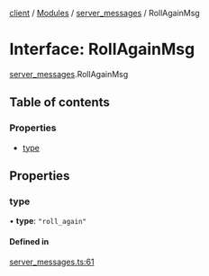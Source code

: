 [client](/) / [Modules](/gen/modules.md) / [server\_messages](/gen/modules/server_messages.md) / RollAgainMsg

# Interface: RollAgainMsg

[server_messages](/gen/modules/server_messages.md).RollAgainMsg

## Table of contents

### Properties

- [type](/gen/interfaces/server_messages.RollAgainMsg.md#type)

## Properties

### type

• **type**: ``"roll_again"``

#### Defined in

[server_messages.ts:61](https://github.com/cgsdev0/rollycubes/blob/1c25446/client/src/types/server_messages.ts#L61)
